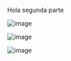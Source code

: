 Hola
segunda parte

![image](https://github.com/user-attachments/assets/12eed50c-e8c6-4ca3-9262-90da07940dfa)

![image](https://github.com/user-attachments/assets/c03a1550-c54a-482d-be47-ecffa3653718)

![image](https://github.com/user-attachments/assets/8b95dbcb-8348-49cc-ab7f-74452e769169)
